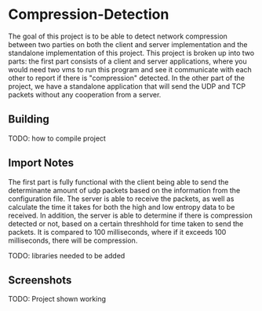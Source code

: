 # Compression-Detection

The goal of this project is to be able to detect network compression between two parties on both the client and server implementation and the standalone implementation of this project. This project is broken up into two parts: the first part consists of a client and server applications, where you would need two vms to run this program and see it communicate with each other to report if there is "compression" detected. In the other part of the project, we have a standalone application that will send the UDP and TCP packets without any cooperation from a server.

## Building

TODO: how to compile project

## Import Notes
The first part is fully functional with the client being able to send the determinante amount of udp packets based on the information from the configuration file. The server is able to receive the packets, as well as calculate the time it takes for both the high and low entropy data to be received. In addition, the server is able to determine if there is compression detected or not, based on a certain threshhold for time taken to send the packets. It is compared to 100 milliseconds, where if it exceeds 100 milliseconds, there will be compression.

TODO: libraries needed to be added

## Screenshots

TODO: Project shown working
